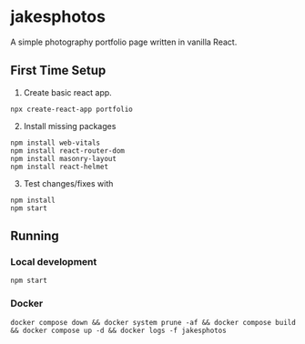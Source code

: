 # jakesphotos
A simple photography portfolio page written in vanilla React.

## First Time Setup
1. Create basic react app.
```
npx create-react-app portfolio
```
2. Install missing packages
```
npm install web-vitals
npm install react-router-dom
npm install masonry-layout
npm install react-helmet
```
3. Test changes/fixes with
```
npm install
npm start
```

## Running

### Local development
```
npm start
```

### Docker
```
docker compose down && docker system prune -af && docker compose build && docker compose up -d && docker logs -f jakesphotos
```

